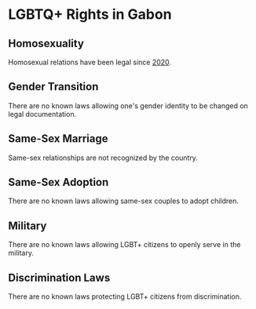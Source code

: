 # LGBTQ+ Rights in Gabon

## Homosexuality
Homosexual relations have been legal since [2020](https://www.reuters.com/article/us-gabon-lgbt-lawmaking/gabon-senate-votes-to-decriminalise-homosexuality-idUSKBN240258).

## Gender Transition
There are no known laws allowing one's gender identity to be changed on legal documentation.

## Same-Sex Marriage
Same-sex relationships are not recognized by the country.

## Same-Sex Adoption
There are no known laws allowing same-sex couples to adopt children.

## Military
There are no known laws allowing LGBT+ citizens to openly serve in the military.

## Discrimination Laws
There are no known laws protecting LGBT+ citizens from discrimination.
